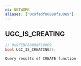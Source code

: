 ```yaml
---
ns: NETWORK
aliases: ["0x9fedf86898f100e9"]
---
```

## UGC_IS_CREATING

```c
// 0x9FEDF86898F100E9
bool UGC_IS_CREATING();
```

```
Query results of CREATE function
```

